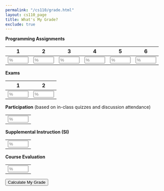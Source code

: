 ```yaml
---
permalink: "/cs110/grade.html"
layout: cs110_page
title: What's My Grade?
exclude: true
---
```


<div class="aside">
    <div class="container-fluid">
      <span><b>Programming Assignments</b></span>
      <table class="table">
        <thead>
          <tr class="row">
            <th scope="col" class="text-center col-1">1</th>
            <th scope="col" class="text-center col-1">2</th>
            <th scope="col" class="text-center col-1">3</th>
            <th scope="col" class="text-center col-1">4</th>
            <th scope="col" class="text-center col-1">5</th>
            <th scope="col" class="text-center col-1">6</th>
          </tr>
        </thead>
        <tr class="row">
          <td class="col-1">
            <input id="pa1" type="number" min="0" max="100" size="10" class="form-control" placeholder="%"/>
          </td>
          <td class="col-1">
            <input id="pa2" type="number" min="0" max="100" size="10" class="form-control" placeholder="%"/>
          </td>
          <td class="col-1">
            <input id="pa3" type="number" min="0" max="100" size="10" class="form-control" placeholder="%"/>
          </td>
          <td class="col-1">
            <input id="pa4" type="number" min="0" max="100" size="10" class="form-control" placeholder="%"/>
          </td>
          <td class="col-1">
            <input id="pa5" type="number" min="0" max="100" size="10" class="form-control" placeholder="%"/>
          </td>
          <td class="col-1">
            <input id="pa6" type="number" min="0" max="100" size="10" class="form-control" placeholder="%"/>
          </td>
        </tr>
      </table>
      <p/>
      <span><b>Exams</b></span>
      <table class="table">
        <thead>
          <tr class="row">
            <th scope="col" class="text-center col-1">1</th>
            <th scope="col" class="text-center col-1">2</th>
          </tr>
        </thead>
        <tr class="row">
          <td class="col-1">
            <input id="exam1" type="number" min="0" max="100" size="10" class="form-control" placeholder="%"/>
          </td>
          <td class="col-1">
            <input id="exam2" type="number" min="0" max="100" size="10" class="form-control" placeholder="%"/>
          </td>
        </tr>
      </table>
      <p/>
    <p/>
    <span><b>Participation</b> (based on in-class quizzes and discussion attendance)</span>
    <table>
      <tr>
        <td><input id="participation" type="number" min="0" max="100" size="10" class="form-control" placeholder="%"/></td>
    </tr>
    </table>
    <p/>
    <p/>
    <span><b>Supplemental Instruction (SI)</b></span>
    <table>
      <tr>
        <td><input id="si" type="number" min="0" max="100" size="10" class="form-control" placeholder="%"/></td>
      </tr>
    </table>
    <p/>
    <p/>
    <span><b>Course Evaluation</b></span>
    <table>
      <tr>
        <td><input id="eval" type="number" min="0" max="100" size="10" class="form-control" placeholder="%"/></td>
      </tr>
    </table>
    <p/>
    <p/>
    <input class="btn btn-info" type="button" value="Calculate My Grade" onclick="grade()"/>
    <p/>
      <div class="scores"></div>
      <p/>
      <h2><div class="grade"></div></h2>
      <div class="disclaimer"></div>
    </div>
    <script src="https://code.jquery.com/jquery-3.2.1.slim.min.js"
            integrity="sha384-KJ3o2DKtIkvYIK3UENzmM7KCkRr/rE9/Qpg6aAZGJwFDMVNA/GpGFF93hXpG5KkN"
            crossorigin="anonymous">
    </script>
    <script src="https://cdnjs.cloudflare.com/ajax/libs/popper.js/1.12.9/umd/popper.min.js"
            integrity="sha384-ApNbgh9B+Y1QKtv3Rn7W3mgPxhU9K/ScQsAP7hUibX39j7fakFPskvXusvfa0b4Q"
            crossorigin="anonymous">
    </script>
    <script src="https://maxcdn.bootstrapcdn.com/bootstrap/4.0.0/js/bootstrap.min.js"
            integrity="sha384-JZR6Spejh4U02d8jOt6vLEHfe/JQGiRRSQQxSfFWpi1MquVdAyjUar5+76PVCmYl"
            crossorigin="anonymous">
    </script>
    <script type="text/javascript">
// Return an object containing the assessment types and counts.
function assessments() {
    var assessments = new Object();
    assessments.assignment = 6;
    assessments.exam = 2;
    assessments.participation = 1;
    assessments.si = 1;
    assessments.evals = 1;
    return assessments;
}

// Return an object containing weights for calculating student grade.
function weights() {
    var weights = new Object();
    weights.assignment = 5;
    weights.exam = 30;
    weights.participation = 10;
    weights.si = 2;
    weights.evals = 1;
    return weights;
}

// Return letter grade corresponding to the specified percentage score
function score2grade(score) {
    if (score < 60) {
        return "F";
    }
    else if (score < 63) {
        return "D-";
    }
    else if (score < 67) {
        return "D";
    }
    else if (score < 70) {
        return "D+";
    }
    else if (score < 73) {
        return "C-";
    }
    else if (score < 77) {
        return "C";
    }
    else if (score < 80) {
        return "C+";
    }
    else if (score < 83) {
        return "B-";
    }
    else if (score < 87) {
        return "B";
    }
    else if (score < 90) {
        return "B+";
    }
    else if (score < 93) {
        return "A-";
    }
    else if (score < 100) {
        return "A";
    }
    else {
        return "A+";
    }
}

// Return true if score is within half-a-point of a grade boundary, and false otherwise.
function borderline(score) {
    return score >= 92.5 && score < 93 || 
        score >= 89.5 && score < 90 ||
        score >= 86.5 && score < 87 ||
        score >= 82.5 && score < 83 ||
        score >= 79.5 && score < 80 ||
        score >= 76.5 && score < 77 ||
        score >= 72.5 && score < 73 ||
        score >= 69.5 && score < 70 ||
        score >= 66.5 && score < 67 ||
        score >= 62.5 && score < 63 ||
        score >= 59.5 && score < 60;
}

// Return the non-NaN elements of the list a as a list of floats.
function graded(a) {
    return a.filter(Boolean).map(function(item) {return parseFloat(item)});
}

// Return the sum of the values in the list a.
function sum(a) {
    return a.reduce(function(x, y) {return x + y});
}

function grade() {
    var scores = new Object();
    scores.assignment = [];
    scores.assignment.push($("#pa1").val());
    scores.assignment.push($("#pa2").val());
    scores.assignment.push($("#pa3").val());
    scores.assignment.push($("#pa4").val());
    scores.assignment.push($("#pa5").val());
    scores.assignment.push($("#pa6").val());
    scores.exam = [];
    scores.exam.push($("#exam1").val());
    scores.exam.push($("#exam2").val());
    scores.participation = [];
    scores.participation.push($("#participation").val());
    scores.si = [];
    scores.si.push($("#si").val());
    scores.evals = [];
    scores.evals.push($("#eval").val());
    
    var a = assessments();
    var w = weights();
    var score = 0.0;
    var total = 0.0;

    // Assignments.
    var assignments = graded(scores.assignment);
    if (assignments.length > 0) {
        score += w.assignment / 100.0 * sum(assignments);
        total += w.assignment * assignments.length;
    }
    
    // Exams.
    var exams = graded(scores.exam);
    if (exams.length > 0) {
        score += w.exam / 100.0 * sum(exams);
        total += w.exam * exams.length;
    }

    // Participation.
    var participation = graded(scores.participation);
    if (participation.length == a.participation) {
        score += w.participation / 100.0 * participation[0]; 
        total += w.participation * participation.length;
    }
        
    // Supplemental instruction.
    si = graded(scores.si);
    if (si.length == a.si) {
        score += w.si / 100.0 * scores.si[0];
    }
    
    // Course evaluation.
    var evals = graded(scores.evals);
    if (evals.length == a.evals) {
        score += w.evals / 100.0 * scores.evals[0];
    }

    score = total > 0.0 ? score / total * 100.0 : score;
    if (borderline(score)) {
        score = Math.ceil(score);
    }
    
    var grade = "";
    if (score >= 70) {
        grade = '<span><font color="green">' +
            score.toFixed(2) + ' (' + score2grade(score) + ')</font></span>';
    }
    else if (score >= 60) {
        grade = '<span><font color="orange">' +
            score.toFixed(2) + ' (' + score2grade(score) + ')</font></span>';
    }
    else {
        grade = '<span><font color="red">' +
            score.toFixed(2) + ' (' + score2grade(score) + ')</font></span>';
    }
    var disclaimer = "The above grade accurately reflects the grading scheme for the course only when all the scores have been entered."
    $(".grade").html(grade);
    $(".disclaimer").html(disclaimer);
}
      </script>
  </div>
